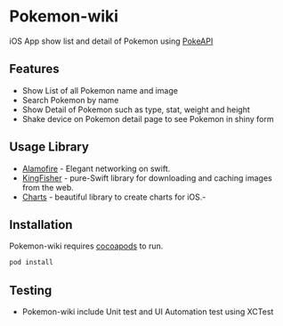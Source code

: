 # Pokemon-wiki

iOS App show list and detail of Pokemon using [PokeAPI](https://pokeapi.co)
## Features

- Show List of all Pokemon name and image
- Search Pokemon by name
- Show Detail of Pokemon such as type, stat, weight and height
- Shake device on Pokemon detail page to see Pokemon in shiny form

## Usage Library

- [Alamofire](https://github.com/Alamofire/Alamofire) - Elegant networking on swift.
- [KingFisher](https://github.com/onevcat/Kingfisher) - pure-Swift library for downloading and caching images from the web.
- [Charts](https://github.com/ChartsOrg/Charts) - beautiful library to create charts for iOS.-

## Installation

Pokemon-wiki requires [cocoapods](https://cocoapods.org) to run.

```sh
pod install
```

## Testing
- Pokemon-wiki include Unit test and UI Automation test using XCTest

